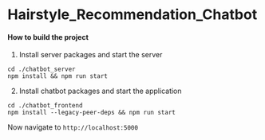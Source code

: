 # Hairstyle_Recommendation_Chatbot

#### How to build the project

1. Install server packages and start the server
```
cd ./chatbot_server
npm install && npm run start
```

2. Install chatbot packages and start the application
```
cd ./chatbot_frontend
npm install --legacy-peer-deps && npm run start
```

Now navigate to `http://localhost:5000` 
